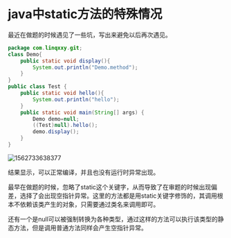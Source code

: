 # java中static方法的特殊情况

最近在做题的时候遇见了一些坑，写出来避免以后再次遇见。

```java
package com.linqxxy.git;
class Demo{
    public static void display(){
        System.out.println("Demo.method");
    }
}
public class Test {
    public static void hello(){
        System.out.println("hello");
    }
    public static void main(String[] args) {
        Demo demo=null;
        ((Test)null).hello();
        demo.display();
    }
}

```

![1562733638377](C:\Users\Administrator\AppData\Roaming\Typora\typora-user-images\1562733638377.png)

结果显示，可以正常编译，并且也没有运行时异常出现。

最早在做题的时候，忽略了static这个关键字，从而导致了在审题的时候出现偏差，选择了会出现空指针异常。这里的方法都是用static关键字修饰的，其调用根本不依赖该类产生的对象，只需要通过类名来调用即可。

还有一个是null可以被强制转换为各种类型，通过这样的方法可以执行该类型的静态方法，但是调用普通方法同样会产生空指针异常。

